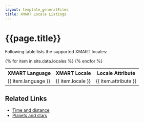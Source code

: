 ```yaml
---
layout: template_generalFiles
title: XMART Locale Listings
---
```


# {{page.title}}

Following table lists the supported XMART locales:


<table>
<tr>
<th>XMART Language</th><th>XMART Locale</th><th>Locale Attribute</th>
</tr>
{% for item in site.data.locales %}
<tr><td>{{ item.language }}</td><td>{{ item.locale }}</td><td>{{ item.attribute }}</td></tr>
{% endfor %}
</table>


## Related Links

- [Time and distance](time_distance.md)
- [Planets and stars](planet_stars.md)


